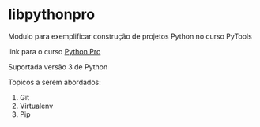 # libpythonpro
Modulo para exemplificar construção de projetos Python no curso PyTools 

link para o curso [Python Pro](https://pythonpro.com.br/) 

Suportada versão 3 de Python

Topicos a serem abordados:
1. Git
2. Virtualenv
3. Pip